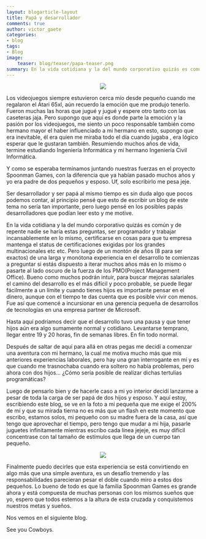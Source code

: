```yaml
---
layout: blogarticle-layout
title: Papá y desarrollador
comments: true
author: victor_gaete
categories:
- blog
tags:
- Blog
image:
    teaser: blog/teaser/papa-teaser.png
summary: En la vida cotidiana y la del mundo corporativo quizás es común y de repente nadie se haría estas preguntas.
---
```


<p align="center"><img src="http://www.spoonmangames.cl/images/blog/familia.png"></p>

Los videojuegos siempre estuvieron cerca mío desde pequeño cuando me regalaron el Atari 65xl, aún recuerdo la emoción que me produjo tenerlo. Fueron muchas las horas que jugué y jugué y espere otro tanto con las caseteras jaja. Pero supongo que aquí es donde parte la emoción y la pasión por los videojuegos, me siento un poco responsable también como hermano mayor el haber influenciado a mi hermano en esto, supongo que era inevitable, él era quien me miraba todo el día cuando jugaba , era lógico esperar que le gustaran también. Resumiendo muchos años de vida, termine estudiando Ingeniería Informática y mi hermano Ingeniería Civil Informática.

Y como se esperaba terminamos juntando nuestras fuerzas en el proyecto Spoonman Games, con la diferencia que ya habían pasado muchos años y yo era padre de dos pequeños y esposo. Uf, solo escribirlo me pesa jeje.

Ser desarrollador y ser papá al mismo tiempo es sin duda algo que pocos podemos contar, al principio pensé que esto de escribir un blog de este tema no sería tan importante, pero luego pensé en los posibles papás desarrolladores que podían leer esto y me motive.

En la vida cotidiana y la del mundo corporativo quizás es común y de repente nadie se haría estas preguntas, ser programador y trabajar incansablemente en lo mismo, certificarse en cosas para que tu empresa mantenga el status de certificaciones exigidas por los grandes multinacionales etc etc. Pero luego de un montón de años (8 para ser exactos) de una larga y monótona experiencia en el desarrollo te comienzas a preguntar si estás dispuesto a iterar muchos años más en lo mismo o pasarte al lado oscuro de la fuerza de los PMO(Project Management Office). Bueno como muchos podrán intuir, para buscar mejoras salariales el camino del desarrollo es el más difícil y poco probable, se puede llegar fácilmente a un límite  y cuando tienes hijos es importante pensar en el dinero,  aunque con el tiempo te das cuenta que es posible vivir con menos. Fue así que comencé a incursionar en una gerencia pequeña de desarrollos de tecnologías en una empresa partner de Microsoft.

Hasta aquí podríamos decir que el desarrollo tuvo una pausa y que tener hijos aún era algo sumamente normal y cotidiano. Levantarse temprano, llegar entre 19 y 20 horas, fin de semanas libres. En fin todo normal.

Después de saltar de aquí para allá en otras pegas me decidí a comenzar una aventura con mi hermano, la cual me motiva mucho más que mis anteriores experiencias laborales, pero hay una gran interrogante en mí y es que cuando me trasnochaba cuando era soltero no había problemas, pero ahora con dos hijos…  ¿Cómo sería posible de realizar dichas tertulias programáticas?

Luego de pensarlo bien y de hacerle caso a mi yo interior decidí  lanzarme a pesar de toda la carga de ser papá de dos hijos y esposo. Y aquí estoy, escribiendo este blog, se ve en la foto a mi pequeña que me exige el 200% de mí y que su mirada tierna no es más que un flash en este momento que escribo, estamos solos, mi pequeño con su madre fuera de la casa, así que tengo que aprovechar el tiempo, pero tengo que mudar a mi hija, pasarle juguetes infinitamente mientras escribo cada línea jejeje, es muy difícil concentrase con tal tamaño de estímulos que llega de un cuerpo tan pequeño.
 
<p align="center"><img src="http://www.spoonmangames.cl/images/blog/eloisa.png"></p>

Finalmente puedo decirles que esta experiencia se está convirtiendo en algo más que una simple aventura, es un desafío tremendo y las responsabilidades parecieran pesar el doble cuando miro a estos dos pequeños. Lo bueno de todo es que la familia Spoonman Games es grande ahora y está compuesta de muchas personas con los mismos sueños que yo, espero que todos estemos a la altura de esta cruzada y conquistemos nuestros metas y sueños. 

Nos vemos en el siguiente blog.

See you Cowboys.

